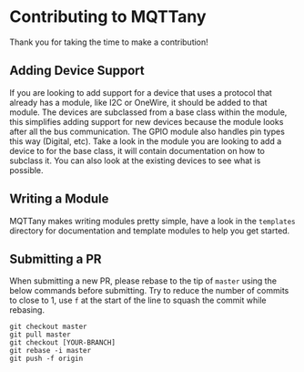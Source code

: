 # Contributing to MQTTany

Thank you for taking the time to make a contribution!

## Adding Device Support

If you are looking to add support for a device that uses a protocol that already has a
module, like I2C or OneWire, it should be added to that module. The devices are
subclassed from a base class within the module, this simplifies adding support for new
devices because the module looks after all the bus communication. The GPIO module also
handles pin types this way (Digital, etc). Take a look in the module you are looking
to add a device to for the base class, it will contain documentation on how to subclass
it. You can also look at the existing devices to see what is possible.

## Writing a Module

MQTTany makes writing modules pretty simple, have a look in the `templates` directory
for documentation and template modules to help you get started.

## Submitting a PR

When submitting a new PR, please rebase to the tip of `master` using the below
commands before submitting. Try to reduce the number of commits to close to 1,
use `f` at the start of the line to squash the commit while rebasing.

```text
git checkout master
git pull master
git checkout [YOUR-BRANCH]
git rebase -i master
git push -f origin
```
